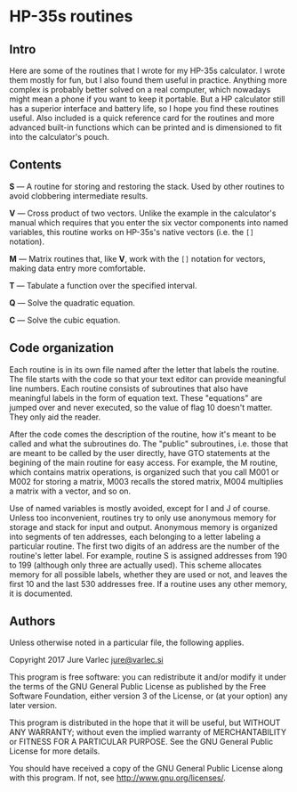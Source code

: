 # HP-35s routines

## Intro

Here are some of the routines that I wrote for my HP-35s calculator. I
wrote them mostly for fun, but I also found them useful in
practice. Anything more complex is probably better solved on a real
computer, which nowadays might mean a phone if you want to keep it
portable. But a HP calculator still has a superior interface and
battery life, so I hope you find these routines useful. Also included
is a quick reference card for the routines and more advanced built-in
functions which can be printed and is dimensioned to fit into the
calculator's pouch.

## Contents

**S** — A routine for storing and restoring the stack. Used by other
  routines to avoid clobbering intermediate results.

**V** — Cross product of two vectors. Unlike the example in the
  calculator's manual which requires that you enter the six vector
  components into named variables, this routine works on HP-35s's
  native vectors (i.e. the `[]` notation).

**M** — Matrix routines that, like **V**, work with the `[]` notation
  for vectors, making data entry more comfortable.

**T** — Tabulate a function over the specified interval.

**Q** — Solve the quadratic equation.

**C** — Solve the cubic equation.

## Code organization

Each routine is in its own file named after the letter that labels the
routine. The file starts with the code so that your text editor can
provide meaningful line numbers. Each routine consists of subroutines
that also have meaningful labels in the form of equation text. These
"equations" are jumped over and never executed, so the value of flag
10 doesn't matter. They only aid the reader.

After the code comes the description of the routine, how it's meant to
be called and what the subroutines do. The "public" subroutines,
i.e. those that are meant to be called by the user directly, have GTO
statements at the begining of the main routine for easy access. For
example, the M routine, which contains matrix operations, is organized
such that you call M001 or M002 for storing a matrix, M003 recalls the
stored matrix, M004 multiplies a matrix with a vector, and so on.

Use of named variables is mostly avoided, except for I and J of
course. Unless too inconvenient, routines try to only use anonymous
memory for storage and stack for input and output. Anonymous memory is
organized into segments of ten addresses, each belonging to a letter
labeling a particular routine. The first two digits of an address are
the number of the routine's letter label. For example, routine S is
assigned addresses from 190 to 199 (although only three are actually
used). This scheme allocates memory for all possible labels, whether
they are used or not, and leaves the first 10 and the last 530
addresses free. If a routine uses any other memory, it is documented.

## Authors

Unless otherwise noted in a particular file, the following applies.

Copyright 2017 Jure Varlec <jure@varlec.si>

This program is free software: you can redistribute it and/or modify
it under the terms of the GNU General Public License as published by
the Free Software Foundation, either version 3 of the License, or
(at your option) any later version.

This program is distributed in the hope that it will be useful,
but WITHOUT ANY WARRANTY; without even the implied warranty of
MERCHANTABILITY or FITNESS FOR A PARTICULAR PURPOSE.  See the
GNU General Public License for more details.

You should have received a copy of the GNU General Public License
along with this program.  If not, see <http://www.gnu.org/licenses/>.

